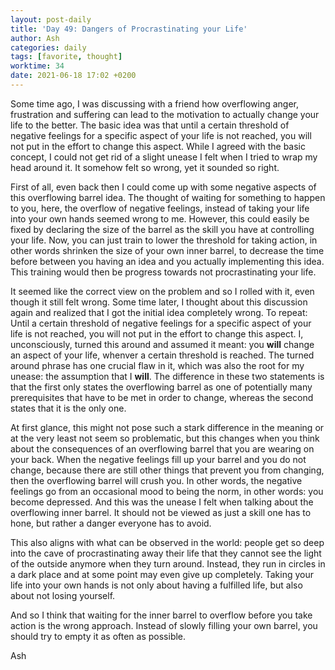 ```yaml
---
layout: post-daily
title: 'Day 49: Dangers of Procrastinating your Life'
author: Ash
categories: daily
tags: [favorite, thought]
worktime: 34
date: 2021-06-18 17:02 +0200
---
```

Some time ago, I was discussing with a friend how overflowing anger, frustration and suffering can lead to the motivation to actually change your life to the better. The basic idea was that until a certain threshold of negative feelings for a specific aspect of your life is not reached, you will not put in the effort to change this aspect. While I agreed with the basic concept, I could not get rid of a slight unease I felt when I tried to wrap my head around it. It somehow felt so wrong, yet it sounded so right.

First of all, even back then I could come up with some negative aspects of this overflowing barrel idea. The thought of waiting for something to happen to you, here, the overflow of negative feelings, instead of taking your life into your own hands seemed wrong to me. However, this could easily be fixed by declaring the size of the barrel as the skill you have at controlling your life. Now, you can just train to lower the threshold for taking action, in other words shrinken the size of your own inner barrel, to decrease the time before between you having an idea and you actually implementing this idea. This training would then be progress towards not procrastinating your life. 

It seemed like the correct view on the problem and so I rolled with it, even though it still felt wrong. Some time later, I thought about this discussion again and realized that I got the initial idea completely wrong. To repeat: Until a certain threshold of negative feelings for a specific aspect of your life is not reached, you will not put in the effort to change this aspect. I, unconsciously, turned this around and assumed it meant: you **will** change an aspect of your life, whenver a certain threshold is reached. The turned around phrase has one crucial flaw in it, which was also the root for my unease: the assumption that I **will**. The difference in these two statements is that the first only states the overflowing barrel as one of potentially many prerequisites that have to be met in order to change, whereas the second states that it is the only one.

At first glance, this might not pose such a stark difference in the meaning or at the very least not seem so problematic, but this changes when you think about the consequences of an overflowing barrel that you are wearing on your back. When the negative feelings fill up your barrel and you do not change, because there are still other things that prevent you from changing, then the overflowing barrel will crush you. In other words, the negative feelings go from an occasional mood to being the norm, in other words: you become depressed. And this was the unease I felt when talking about the overflowing inner barrel. It should not be viewed as just a skill one has to hone, but rather a danger everyone has to avoid.

This also aligns with what can be observed in the world: people get so deep into the cave of procrastinating away their life that they cannot see the light of the outside anymore when they turn around. Instead, they run in circles in a dark place and at some point may even give up completely. Taking your life into your own hands is not only about having a fulfilled life, but also about not losing yourself. 

And so I think that waiting for the inner barrel to overflow before you take action is the wrong approach. Instead of slowly filling your own barrel, you should try to empty it as often as possible.

Ash
